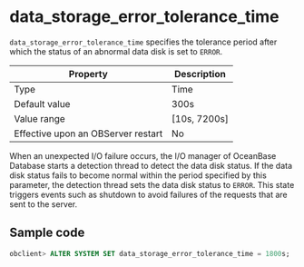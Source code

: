 data_storage_error_tolerance_time
======================================================

`data_storage_error_tolerance_time` specifies the tolerance period after which the status of an abnormal data disk is set to `ERROR`.


| Property | Description |
|------------------|----------------|
| Type | Time |
| Default value | 300s |
| Value range | \[10s, 7200s\] |
| Effective upon an OBServer restart | No |


When an unexpected I/O failure occurs, the I/O manager of OceanBase Database starts a detection thread to detect the data disk status. If the data disk status fails to become normal within the period specified by this parameter, the detection thread sets the data disk status to `ERROR`. This state triggers events such as shutdown to avoid failures of the requests that are sent to the server.

Sample code
-----------------------

```sql
obclient> ALTER SYSTEM SET data_storage_error_tolerance_time = 1800s;
```


